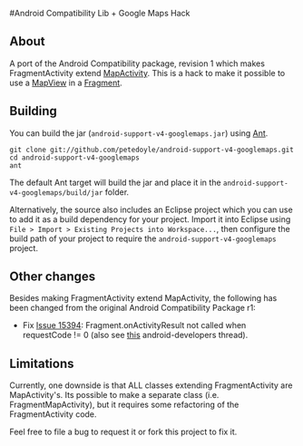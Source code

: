 #Android Compatibility Lib + Google Maps Hack
## About
A port of the Android Compatibility package, revision 1 which makes FragmentActivity extend [MapActivity](http://code.google.com/android/add-ons/google-apis/reference/index.html?com/google/android/maps/MapActivity.html).  This is a hack to make it possible to use a [MapView](http://code.google.com/android/add-ons/google-apis/reference/index.html?com/google/android/maps/MapView.html) in a [Fragment](http://developer.android.com/reference/android/app/Fragment.html).

## Building
You can build the jar (`android-support-v4-googlemaps.jar`) using [Ant](http://ant.apache.org).

    git clone git://github.com/petedoyle/android-support-v4-googlemaps.git
    cd android-support-v4-googlemaps
    ant

The default Ant target will build the jar and place it in the `android-support-v4-googlemaps/build/jar` folder.

Alternatively, the source also includes an Eclipse project which you can use to add it as a build dependency for your project.  Import it into Eclipse using `File > Import > Existing Projects into Workspace...`, then configure the build path of your project to require the `android-support-v4-googlemaps` project.

## Other changes
Besides making FragmentActivity extend MapActivity, the following has been changed from the original Android Compatibility Package r1:
* Fix [Issue 15394](http://code.google.com/p/android/issues/detail?id=15394): Fragment.onActivityResult not called when requestCode != 0  (also see [this](https://groups.google.com/d/topic/android-developers/NiM_dAOtXQU/discussion) android-developers thread).

## Limitations
Currently, one downside is that ALL classes extending FragmentActivity are MapActivity's.  Its possible to make a separate class (i.e. FragmentMapActivity), but it requires some refactoring of the FragmentActivity code.

Feel free to file a bug to request it or fork this project to fix it.